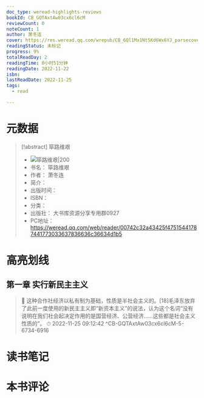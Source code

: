 ```yaml
---
doc_type: weread-highlights-reviews
bookId: CB_GQTAxtAw03cx6cl6cM
reviewCount: 0
noteCount: 1
author: 萧冬连
cover: https://res.weread.qq.com/wrepub/CB_6Ql1Mx1Nt5Kd6Wx6YJ_parsecover
readingStatus: 未标记
progress: 9%
totalReadDay: 2
readingTime: 0小时51分钟
readingDate: 2022-11-22
isbn: 
lastReadDate: 2022-11-25
tags:
  - read

---
```

# 元数据
> [!abstract] 筚路维艰
> - ![ 筚路维艰|200](https://res.weread.qq.com/wrepub/CB_6Ql1Mx1Nt5Kd6Wx6YJ_parsecover)
> - 书名： 筚路维艰
> - 作者： 萧冬连
> - 简介： 
> - 出版时间： 
> - ISBN： 
> - 分类： 
> - 出版社： 大书库资源分享专用群0927
> - PC地址：https://weread.qq.com/web/reader/00742c32a43425f47515441787441773033637836636c36634d1b5

# 高亮划线

## 第一章 实行新民主主义

> 📌 这种合作社经济以私有制为基础，性质是半社会主义的。[18]毛泽东放弃了此前一度使用的新民主主义即“新资本主义”的说法，认为这个名词“没有说明在我们社会起决定作用的是国营经济、公营经济……这些都是社会主义性质的”。 
> ⏱ 2022-11-25 09:12:42 ^CB-GQTAxtAw03cx6cl6cM-5-6734-6916

# 读书笔记

# 本书评论

